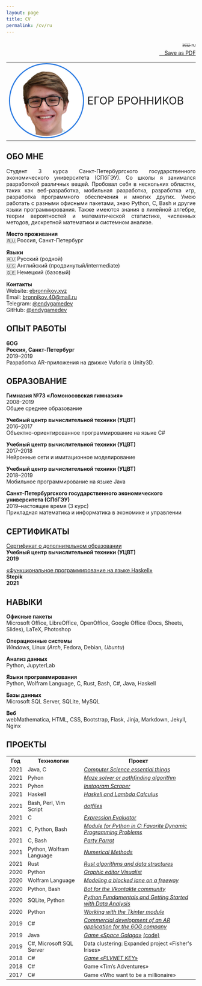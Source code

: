 ```yaml
---
layout: page
title: CV 
permalink: /cv/ru
---
```


<p align="right">
<a class="page-link" href="/cv/"><sub>🇷🇺 ru</sub></a><br>
<a href="/assets/cv_ru.pdf" download="bronnikov_cv_ru.pdf"><i class="fa-light fa-download" style="font-size: 20px"></i>&emsp;Save as PDF</a>
</p>

<p align="left">
    <table style="border-collapse:collapse; border:none;"><tr style="border:none;"><td width="40%" style="border:none;"><img src="/assets/avatar.png" width="250px" style="border: 3px solid #2a7ae2; border-radius: 1000px; padding: 3px;"></td><td style="font-size:200%; border:none;" width="60%">ЕГОР БРОННИКОВ</td></tr></table>
</p>

<h2>ОБО МНЕ</h2>
<p align="justify">
Студент 3 курса Санкт-Петербургского государственного экономического университета (СПбГЭУ). Со школы я занимался разработкой различных вещей. Пробовал себя в нескольких областях, таких как веб-разработка, мобильная разработка, разработка игр, разработка программного обеспечения и многих других. Умею работать с разными офисными пакетами, знаю Python, C, Bash и другие языки программирования. Также имеются знания в линейной алгебре, теории вероятностей и математической статистике, численных методов, дискретной математики и системном анализе.
</p>
<p>
    <b>Место проживания</b><br>
    🇷🇺 Россия, Санкт-Петербург
</p>
<p>
    <b>Языки</b><br>
    🇷🇺 Русский (родной)<br>
    🇺🇸 Английский (продвинутый/intermediate)<br>
    🇩🇪 Немецкий (базовый)<br>
</p>
<p>
    <b>Контакты</b><br>
    Website: <a href="https://ebronnikov.xyz/" target="blank_">ebronnikov.xyz</a><br>
    Email: <a href="mailto:bronnikov.40@mail.ru" target="blank_">bronnikov.40@mail.ru</a><br>
    Telegram: <a href="https://t.me/endygamedev" target="blank_">@endygamedev</a><br>
    GitHub: <a href="https://github.com/endygamedev" target="blank_">@endygamedev</a>
</p>


<h2>ОПЫТ РАБОТЫ</h2>
<p>
    <b>6OG</b><br>
    <b>Россия, Санкт-Петербург</b><br>
    2019–2019<br>
    Разработка AR-приложения на движке Vuforia в Unity3D. 
</p>

<h2>ОБРАЗОВАНИЕ</h2>
<p>
    <b>Гимназия №73 «Ломоносовская гимназия»</b><br>
    2008–2019<br>
    Общее среднее образование
</p>
<p>
    <b>Учебный центр вычислительной техники (УЦВТ)</b><br>
    2016–2017<br>
    Объектно-ориентированное программирование на языке C#
</p>
<p>
    <b>Учебный центр вычислительной техники (УЦВТ)</b><br>
    2017–2018<br>
    Нейронные сети и имитационное моделирование
</p>
<p>
    <b>Учебный центр вычислительной техники (УЦВТ)</b><br>
    2018–2019<br>
    Мобильное программирование на языке Java
</p>
<p>
    <b>Санкт-Петербургского государственного экономического университета (СПбГЭУ)</b><br>
    2019–настоящее время (3 курс)<br>
    Прикладная математика и информатика в экономике и управлении
</p>


<h2>СЕРТИФИКАТЫ</h2>
<p>
    <a href="/assets/certificate.pdf" target="blank_">Сертификат о дополнительном образовании</a><br>
    <b>Учебный центр вычислительной техники (УЦВТ)</b><br>
    <b>2019</b>
</p>
<p>
    <a href="https://stepik.org/cert/1062738 " target="blank_">«Функциональное программирование на языке Haskell»</a><br>
    <b>Stepik</b><br>
    <b>2021</b>
</p>

<h2>НАВЫКИ</h2>
<p>
    <b>Офисные пакеты</b><br>
    Microsoft Office, LibreOffice, OpenOffice, Google Office (Docs, Sheets, Slides), LaTeX, Photoshop
</p>
<p>
    <b>Операционные системы</b><br>
    <i>Windows</i>, Linux (<i>Arch</i>, Fedora, Debian, <i>Ubuntu</i>)
</p>
<p>
    <b>Анализ данных</b><br>
    Python, JupyterLab
</p>
<p>
    <b>Языки программирования</b><br>
    Python, Wolfram Language, C, Rust, Bash, C#, Java, Haskell
</p>
<p>
    <b>Базы данных</b><br>
    Microsoft SQL Server, SQLite, MySQL
</p>
<p>
    <b>Веб</b><br>
    webMathematica, HTML, CSS, Bootstrap, Flask, Jinja, Markdown, Jekyll, Nginx
</p>

<h2>ПРОЕКТЫ</h2>
<table>
<tr>
<th>Год</th>
<th>Технологии</th>
<th>Проект</th>
<tr>
<td>2021</td>
<td>Java, C</td>
<td><a href="https://github.com/endygamedev/cs-essentials" target="_blank"><em>Computer Science essential things</em></a></td>
</tr>
<tr>
<td>2021</td>
<td>Pyhon</td>
<td><a href="https://github.com/endygamedev/maze" target="_blank"><em>Maze solver or pathfinding algorithm</em></a></td>
</tr>
<tr>
<td>2021</td>
<td>Pyhon</td>
<td><a href="https://github.com/endygamedev/instagram-scraper" target="_blank"><em>Instagram Scraper</em></a></td>
</tr>
<tr>
<td>2021</td>
<td>Haskell</td>
<td><a href="https://github.com/endygamedev/learn-haskell" target="_blank"><em>Haskell and Lambda Calculus</em></a></td>
</tr>
<tr>
<td>2021</td>
<td>Bash, Perl, Vim Script</td>
<td><a href="https://github.com/endygamedev/dotfiles" target="_blank"><em>dotfiles</em></a></td>
</tr>
<tr>
<td>2021</td>
<td>C</td>
<td><a href="https://github.com/endygamedev/expression-evaluator" target="_blank"><em>Expression Evaluator</em></a></td>
</tr>
<tr>
<td>2021</td>
<td>C, Python, Bash</td>
<td><a href="https://github.com/endygamedev/dynamic-programming/" target="_blank"><em>Module for Python in C: Favorite Dynamic Programming Problems</em></a></td>
</tr>
<tr>
<td>2021</td>
<td>C, Bash</td>
<td><a href="https://endygamedev.github.io/party-parrot/" target="_blank"><em>Party Parrot</em></a></td>
</tr>
<td>2021</td>
<td>Python, Wolfram Language</td>
<td><a href="https://github.com/endygamedev/numerical_methods" target="_blank"><em>Numerical Methods</em></a></td>
</tr>
<tr>
<td>2021</td>
<td>Rust</td>
<td><a href="https://github.com/endygamedev/rust_algorithms" target="_blank"><em>Rust algorithms and data structures </em></a></td>
</tr>
<tr>
<td>2020</td>
<td>Python</td>
<td><a href="https://github.com/AM-DreamTeam/graphic_editor" target="_blank"><em>Graphic editor Visualist</em></a></td>
</tr>
<tr>
<td>2020</td>
<td>Wolfram Language</td>
<td><a href="https://github.com/endygamedev/MathematicaProjects/tree/master/%D0%91%D1%80%D0%BE%D0%BD%D0%BD%D0%B8%D0%BA%D0%BE%D0%B2%20%D0%95%D0%B3%D0%BE%D1%80%20%D0%9F%D0%9C-1901%20%D0%9A%D1%83%D1%80%D1%81%D0%BE%D0%B2%D0%B0%D1%8F%20%D1%80%D0%B0%D0%B1%D0%BE%D1%82%D0%B0" target="_blank"><em>Modeling a blocked lane on a freeway</em></a></td>
</tr>
<tr>
<td>2020</td>
<td>Python, Bash</td>
<td><a href="https://github.com/endygamedev/vk_bot" target="_blank"><em>Bot for the Vkontakte community</em></a></td>
</tr>
<tr>
<td>2020</td>
<td>SQLite, Python</td>
<td><a href="https://github.com/endygamedev/python_projects_2sem" target="_blank"><em>Python Fundamentals and Getting Started with Data Analysis</em></a></td>
</tr>
<tr>
<td>2020</td>
<td>Python</td>
<td><a href="https://github.com/endygamedev/Tkinter-Python" target="_blank"><em>Working with the Tkinter module</em></a></td>
</tr>
<tr>
<td>2019</td>
<td>C#</td>
<td><a href="https://6og.ooo/" target="_blank"><em>Commercial development of an AR application for the 6OG company</em></a></td>
</tr>
<tr>
<td>2019</td>
<td>Java</td>
<td><a href="https://endygamedev.itch.io/galaga" target="_blank"><em>Game «Space Galaga»</em></a> <a href="https://github.com/endygamedev/Space_Galaga" target="_blank">(code)</a></td>
</tr>
<tr>
<td>2019</td>
<td>C#, Microsoft SQL Server</td>
<td>Data clustering: Expanded project «Fisher's Irises»</td>
</tr>
<tr>
<td>2018</td>
<td>C#</td>
<td><a href="https://endygamedev.itch.io/plvnetkey" target="_blank"><em>Game «PLVNET KEY»</em></a></td>
</tr>
<tr>
<td>2018</td>
<td>C#</td>
<td>Game «Tim&rsquo;s Adventures»</td>
</tr>
<tr>
<td>2017</td>
<td>C#</td>
<td>Game «Who want to be a millionaire»</td>
</tr>
</table>
